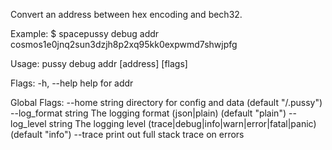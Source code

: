 Convert an address between hex encoding and bech32.

Example:
$ spacepussy debug addr cosmos1e0jnq2sun3dzjh8p2xq95kk0expwmd7shwjpfg

Usage:
  pussy debug addr [address] [flags]

Flags:
  -h, --help   help for addr

Global Flags:
      --home string         directory for config and data (default "/.pussy")
      --log_format string   The logging format (json|plain) (default "plain")
      --log_level string    The logging level (trace|debug|info|warn|error|fatal|panic) (default "info")
      --trace               print out full stack trace on errors
